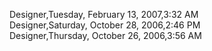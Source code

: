 ﻿Designer,Tuesday, February 13, 2007,3:32 AM  Designer,Saturday, October 28, 2006,2:46 PM  Designer,Thursday, October 26, 2006,3:56 AM